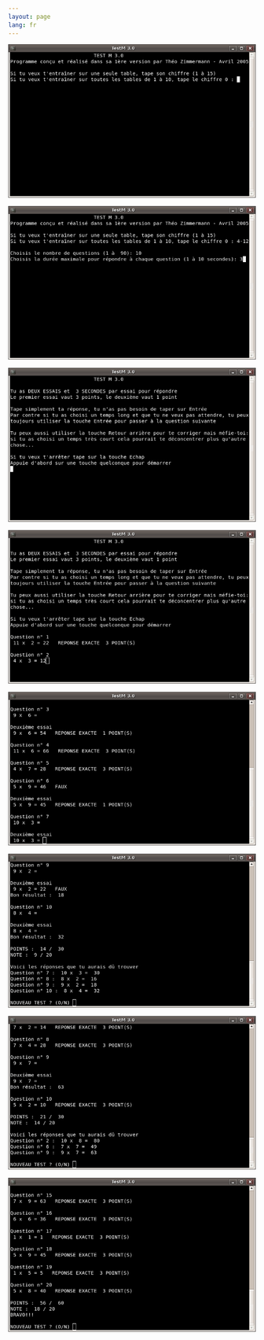 ```yaml
---
layout: page
lang: fr
---
```


![Capture d'écran 1](capture(1).png)

![Capture d'écran 2](capture(2).png)

![Capture d'écran 3](capture(3).png)

![Capture d'écran 4](capture(4).png)

![Capture d'écran 5](capture(5).png)

![Capture d'écran 6](capture(6).png)

![Capture d'écran 7](capture(7).png)

![Capture d'écran 8](capture(8).png)
